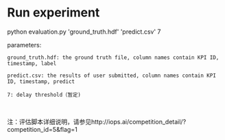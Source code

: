 # Run experiment

python evaluation.py 'ground_truth.hdf' 'predict.csv' 7

parameters:

    ground_truth.hdf: the ground truth file, column names contain KPI ID, timestamp, label

    predict.csv: the results of user submitted, column names contain KPI ID, timestamp, predict
    
    7: delay threshold（暂定)
    


注：评估脚本详细说明，请参见http://iops.ai/competition_detail/?competition_id=5&flag=1
    

